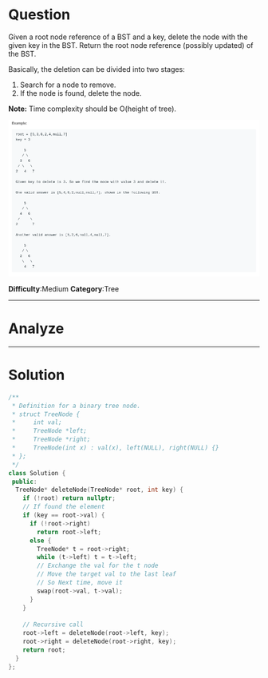 
# Question

Given a root node reference of a BST and a key, delete the node with the given key in the BST. Return the root node reference (possibly updated) of the BST.

Basically, the deletion can be divided into two stages:

1. Search for a node to remove.
2. If the node is found, delete the node.

**Note:**  Time complexity should be O(height of tree).

![](/images/in-post/2019-01-13-Leetcode-450-Delete-Node-in-a-BST/2019-01-13-16-46-24.png)

**Difficulty**:Medium
**Category**:Tree


------------

# Analyze

------------

# Solution

```cpp
/**
 * Definition for a binary tree node.
 * struct TreeNode {
 *     int val;
 *     TreeNode *left;
 *     TreeNode *right;
 *     TreeNode(int x) : val(x), left(NULL), right(NULL) {}
 * };
 */
class Solution {
 public:
  TreeNode* deleteNode(TreeNode* root, int key) {
    if (!root) return nullptr;
    // If found the element
    if (key == root->val) {
      if (!root->right)
        return root->left;
      else {
        TreeNode* t = root->right;
        while (t->left) t = t->left;
        // Exchange the val for the t node
        // Move the target val to the last leaf
        // So Next time, move it
        swap(root->val, t->val);
      }
    }

    // Recursive call
    root->left = deleteNode(root->left, key);
    root->right = deleteNode(root->right, key);
    return root;
  }
};
```

